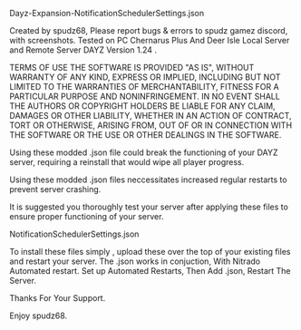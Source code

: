 Dayz-Expansion-NotificationSchedulerSettings.json

Created by spudz68, Please report bugs & errors to spudz gamez discord, with screenshots. Tested on PC Chernarus Plus And Deer Isle Local Server and Remote Server DAYZ Version 1.24 .

TERMS OF USE THE SOFTWARE IS PROVIDED "AS IS", WITHOUT WARRANTY OF ANY KIND, EXPRESS OR IMPLIED, INCLUDING BUT NOT LIMITED TO THE WARRANTIES OF MERCHANTABILITY, FITNESS FOR A PARTICULAR PURPOSE AND NONINFRINGEMENT. IN NO EVENT SHALL THE AUTHORS OR COPYRIGHT HOLDERS BE LIABLE FOR ANY CLAIM, DAMAGES OR OTHER LIABILITY, WHETHER IN AN ACTION OF CONTRACT, TORT OR OTHERWISE, ARISING FROM, OUT OF OR IN CONNECTION WITH THE SOFTWARE OR THE USE OR OTHER DEALINGS IN THE SOFTWARE.

Using these modded .json file could break the functioning of your DAYZ server, requiring a reinstall that would wipe all player progress.

Using these modded .json files neccessitates increased regular restarts to prevent server crashing.

It is suggested you thoroughly test your server after applying these files to ensure proper functioning of your server.

NotificationSchedulerSettings.json

To install these files simply , upload these over the top of your existing files and restart your server.
The .json works in conjuction, With Nitrado Automated restart. Set up Automated Restarts, Then Add .json, Restart The Server.

Thanks For Your Support.

Enjoy spudz68.
